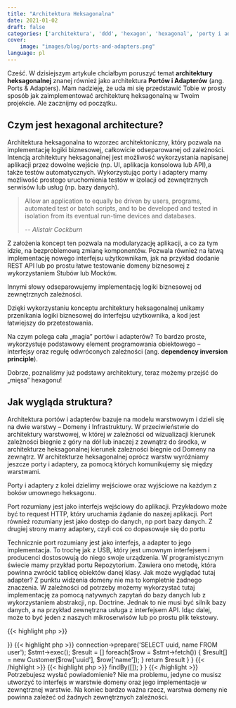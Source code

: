 ```yaml
---
title: "Architektura Heksagonalna"
date: 2021-01-02
draft: false
categories: ['architektura', 'ddd', 'hexagon', 'hexagonal', 'porty i adaptery']
cover:
    image: "images/blog/ports-and-adapters.png"
language: pl
---
```

Cześć. W dzisiejszym artykule chciałbym poruszyć temat **architektury heksagonalnej** znanej również jako architektura **Portów i Adapterów** (ang. Ports & Adapters). Mam nadzieję, że uda mi się przedstawić Tobie w prosty sposób jak zaimplementować architekturę heksagonalną w Twoim projekcie. Ale zacznijmy od początku.

## Czym jest hexagonal architecture?
Architektura heksagonalna to wzorzec architektoniczny, który pozwala na implementację logiki biznesowej, całkowicie odseparowanej od zależności. Intencją architektury heksagonalnej jest możliwość wykorzystania napisanej aplikacji przez dowolne wejście (np. UI, aplikacja konsolowa lub API),a także testów automatycznych. Wykorzystując porty i adaptery mamy możliwość prostego uruchomienia testów w izolacji od zewnętrznych serwisów lub usług (np. bazy danych).

> Allow an application to equally be driven by users, programs, automated test or batch scripts, and to be developed and tested in isolation from its eventual run-time devices and databases.
>
> -- <cite>Alistair Cockburn</cite>

Z założenia koncept ten pozwala na modularyzację aplikacji, a co za tym idzie, na bezproblemową zmianę komponentów. Pozwala również na łatwą implementację nowego interfejsu użytkownikam, jak na przykład dodanie REST API lub po prostu łatwe testowanie domeny biznesowej z wykorzystaniem Stubów lub Mocków.

Innymi słowy odseparowujemy implementację logiki biznesowej od zewnętrznych zależności.

Dzięki wykorzystaniu konceptu architektury heksagonalnej unikamy przenikania logiki biznesowej do interfejsu użytkownika, a kod jest łatwiejszy do przetestowania.

Na czym polega cała „magia” portów i adapterów? To bardzo proste, wykorzystuje podstawowy element programowania obiektowego – interfejsy oraz regułę odwróconych zależności (ang. **dependency inversion principle**).

Dobrze, poznaliśmy już podstawy architektury, teraz możemy przejść do „mięsa” hexagonu!

## Jak wygląda struktura?

Architektura portów i adapterów bazuje na modelu warstwowym i dzieli się na dwie warstwy – Domeny i Infrastruktury. W przeciwieństwie do architektury warstwowej, w której w zależności od wizualizacji kierunek zależności biegnie z góry na dół lub inaczej z zewnątrz do środka, w architekturze heksagonalnej kierunek zależności biegnie od Domeny na zewnątrz. W architekturze heksagonalnej oprócz warstw wyróżniamy jeszcze porty i adaptery, za pomocą których komunikujemy się między warstwami.

Porty i adaptery z kolei dzielimy wejściowe oraz wyjściowe na każdym z boków umownego heksagonu.

Port rozumiany jest jako interfejs wejściowy do aplikacji. Przykładowo może być to request HTTP, który uruchamia żądanie do naszej aplikacji. Port również rozumiany jest jako dostęp do danych, np port bazy danych. Z drugiej strony mamy adaptery, czyli coś co dopasowuje się do portu

Technicznie port rozumiany jest jako interfejs, a adapter to jego implementacja. To trochę jak z USB, który jest umownym interfejsem i producenci dostosowują do niego swoje urządzenia. W programistycznym świecie mamy przykład portu Repozytorium. Zawiera ono metodę, która powinna zwrócić tablicę obiektów danej klasy. Jak może wyglądać tutaj adapter? Z punktu widzenia domeny nie ma to kompletnie żadnego znaczenia. W zależności od potrzeby możemy wykorzystać tutaj implementację za pomocą natywnych zapytań do bazy danych lub z wykorzystaniem abstrakcji, np. Doctrine. Jednak to nie musi być silnik bazy danych, a na przykład zewnętrzna usługa z interfejsem API. Idąc dalej, może to być jeden z naszych mikroserwisów lub po prostu plik tekstowy.

{{< highlight php >}}
<?php

interface CustomerRepository
{
    /** @return Customer[] */
    public function findAll(): array;
}
{{< /highlight >}}
{{< highlight php >}}
<?php

class CustomerMysqlRepository implements CustomerRepository
{
    /** @return SomeClass[] */
    public function findAll(): array
    {
        $stmt = $this->connection->prepare('SELECT uuid, name FROM user');
        $stmt->exec();
        $result = []
        foreach($row = $stmt->fetch()) {
            $result[] = new Customer($row['uuid'], $row['name']);
        }
        return $result
    }
}
{{< /highlight >}}
{{< highlight php >}}
<?php
class CustomerDoctrineRepository implements CustomerRepository
{
    /** @return Customer[] */
    public function findAll(): array
    {
        return $this->findBy([]);
    }    
}
{{< /highlight >}}
Potrzebujesz wysłać powiadomienie? Nie ma problemu, jedyne co musisz utworzyć to interfejs w warstwie domeny oraz jego implementacje w zewnętrznej warstwie.

Na koniec bardzo ważna rzecz, warstwa domeny nie powinna zależeć od żadnych zewnętrznych zależności.
